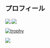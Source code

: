 <!--
**bonot9434/bonot9434** is a ✨ _special_ ✨ repository because its `README.md` (this file) appears on your GitHub profile.

Here are some ideas to get you started:

- 🔭 I’m currently working on ...
- 🌱 I’m currently learning ...
- 👯 I’m looking to collaborate on ...
- 🤔 I’m looking for help with ...
- 💬 Ask me about ...
- 📫 How to reach me: ...
- 😄 Pronouns: ...
- ⚡ Fun fact: ...
-->
<h2>プロフィール</h2>

<a href="https://github.com/anuraghazra/github-readme-stats">
  <img align="center" src="https://github-readme-stats.vercel.app/api?username=bonot9434&count_private=true&show_icons=true&theme=monokai" />
</a>
<a href="https://github.com/anuraghazra/github-readme-stats">
  <img align="center" src="https://github-readme-stats.vercel.app/api/top-langs/?username=bonot9434&layout=compact&langs_count=8&theme=monokai" />
</a>

[![trophy](https://github-profile-trophy.vercel.app/?username=bonot9434&rank=A,AA,AAA&theme=monokai)](https://github.com/bonot9434/github-profile-trophy)

![](https://github-profile-summary-cards.vercel.app/api/cards/profile-details?username=bonot9434&theme=monokai)
